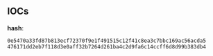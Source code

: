 
## IOCs

__hash__:

```text
0e5470a33fd87b813ecf72370f9e1f491515c12f41c8ea3c7bbc169ac56acda5
476171dd2eb7f118d3e0aff32b7264d261ba4c2d9fa6c14ccff6d8d99b383db4
```